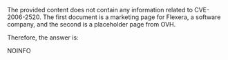 The provided content does not contain any information related to CVE-2006-2520. The first document is a marketing page for Flexera, a software company, and the second is a placeholder page from OVH.

Therefore, the answer is:

NOINFO